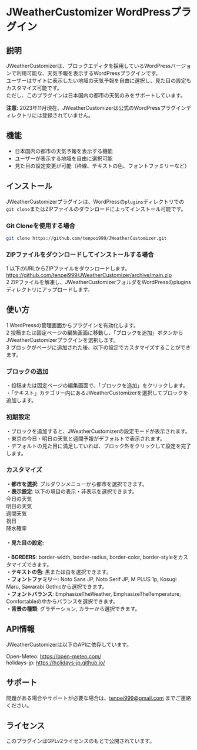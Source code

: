 # JWeatherCustomizer WordPressプラグイン

## 説明
JWeatherCustomizerは、ブロックエディタを採用しているWordPressバージョンで利用可能な、天気予報を表示するWordPressプラグインです。<br>ユーザーはサイトに表示したい地域の天気予報を自由に選択し、見た目の設定もカスタマイズ可能です。<br>ただし、このプラグインは日本国内の都市の天気のみをサポートしています。

**注意:** 2023年11月現在、JWeatherCustomizerは公式のWordPressプラグインディレクトリには登録されていません。

## 機能
- 日本国内の都市の天気予報を表示する機能<br>
- ユーザーが表示する地域を自由に選択可能<br>
- 見た目の設定変更が可能（枠線、テキストの色、フォントファミリーなど）

## インストール
JWeatherCustomizerプラグインは、WordPressの`plugins`ディレクトリでの`git clone`またはZIPファイルのダウンロードによってインストール可能です。

### Git Cloneを使用する場合
```bash
git clone https://github.com/tenpei999/JWeatherCustomizer.git
```

### ZIPファイルをダウンロードしてインストールする場合
1 以下のURLからZIPファイルをダウンロードします。<br>
https://github.com/tenpei999/JWeatherCustomizer/archive/main.zip<br>
2 ZIPファイルを解凍し、JWeatherCustomizerフォルダをWordPressのpluginsディレクトリにアップロードします。

## 使い方
1 WordPressの管理画面からプラグインを有効化します。<br>
2 投稿または固定ページの編集画面に移動し、「ブロックを追加」ボタンからJWeatherCustomizerプラグインを選択します。<br>
3 ブロックがページに追加された後、以下の設定でカスタマイズすることができます。

### ブロックの追加
・投稿または固定ページの編集画面で、「ブロックを追加」をクリックします。<br>
・「テキスト」カテゴリー内にあるJWeatherCustomizerを選択してブロックを追加します。

### 初期設定
・ブロックを追加すると、JWeatherCustomizerの設定モードが表示されます。<br>
・東京の今日・明日の天気と週間予報がデフォルトで表示されます。<br>
・デフォルトの見た目に満足していれば、ブロック外をクリックして設定を完了します。

### カスタマイズ
**・都市を選択**: プルダウンメニューから都市を選択できます。<br>
**・表示設定**: 以下の項目の表示・非表示を選択できます。<br>
  今日の天気<br>
  明日の天気<br>
  週間天気<br>
  祝日<br>
  降水確率<br>

#### ・見た目の設定: 
**・BORDERS**: border-width, border-radius, border-color, border-styleをカスタマイズできます。<br>
**・テキストの色**: 黒または白を選択できます。<br>
**・フォントファミリー**: Noto Sans JP, Noto Serif JP, M PLUS 1p, Kosugi Maru, Sawarabi Gothicから選択できます。<br>
**・フォントバランス**: EmphasizeTheWeather, EmphasizeTheTemperature, Comfortableの中からバランスを選択できます。<br>
**・背景の種類**: グラデーション, カラーから選択できます。

## API情報
JWeatherCustomizerは以下のAPIに依存しています。

Open-Meteo: https://open-meteo.com/<br>
holidays-jp: https://holidays-jp.github.io/

## サポート
問題がある場合やサポートが必要な場合は、tenpei999@gmail.com までご連絡ください。

## ライセンス
このプラグインはGPLv2ライセンスのもとで公開されています。